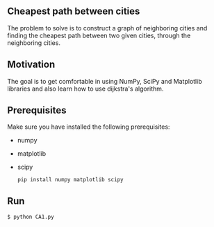 ## Cheapest path between cities
The problem to solve is to construct a graph of neighboring cities and finding the cheapest path between two given cities, through the neighboring cities.

## Motivation
The goal is to get comfortable in using NumPy, SciPy and Matplotlib libraries and also learn how to use dijkstra's algorithm.

## Prerequisites
Make sure you have installed the following prerequisites:

 - numpy
 - matplotlib
 - scipy
 
    `pip install numpy matplotlib scipy`

## Run
`$ python CA1.py`

